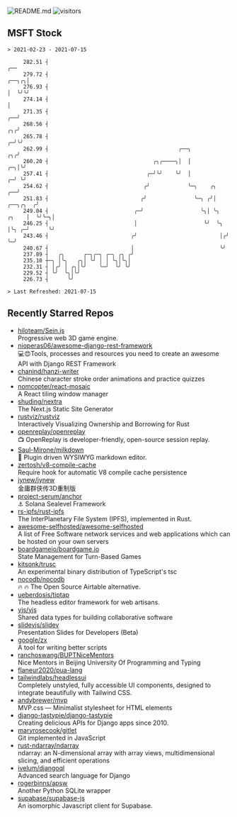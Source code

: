 ![README.md](https://github.com/Gerhut/Gerhut/workflows/README.md/badge.svg)
![visitors](https://visitors.vercel.app/Gerhut/Gerhut?token=8cf69d1f6813d272ef062726b6070c9be4ff72038cfe5a7ded7384a8da65d866)

## MSFT Stock

```
> 2021-02-23 - 2021-07-15

     282.51 ┤                                                                                                ╭── 
     279.72 ┤                                                                                          ╭──╮╭╮│   
     276.93 ┤                                                                                          │  ╰╯╰╯   
     274.14 ┤                                                                                          │         
     271.35 ┤                                                                                       ╭──╯         
     268.56 ┤                                                                                    ╭╮╭╯            
     265.78 ┤                                                                                  ╭─╯╰╯             
     262.99 ┤                                         ╭──╮                                  ╭╮╭╯                 
     260.20 ┤                                 ╭╮╭────╮│  │                               ╭─╮│╰╯                  
     257.41 ┤                               ╭─╯╰╯    ╰╯  │                             ╭─╯ ╰╯                    
     254.62 ┤                              ╭╯            ╰─╮    ╭╮                  ╭──╯                         
     251.83 ┤                             ╭╯               ╰─╮ ╭╯│         ╭──╮╭╮  ╭╯                            
     249.04 ┤                           ╭─╯                  ╰╮│ ╰╮  ╭╮    │  ╰╯╰─╮│                             
     246.25 ┤                           │                     ╰╯  ╰╮ │╰╮ ╭─╯      ╰╯                             
     243.46 ┤                          ╭╯                          │╭╯ ╰─╯                                       
     240.67 ┤                          │                           ╰╯                                            
     237.89 ┤   ╭╮      ╭─╮╭─╮ ╭─╮ ╭╮ ╭╯                                                                         
     235.10 ┼─╮ │╰╮   ╭╮│ ╰╯ │ │ ╰╮│╰╮│                                                                          
     232.31 ┤ │╭╯ │ ╭╮│╰╯    ╰─╯  ╰╯ ╰╯                                                                          
     229.52 ┤ ╰╯  ╰╮│╰╯                                                                                          
     226.73 ┤      ╰╯                                                                                            

> Last Refreshed: 2021-07-15
```

## Recently Starred Repos

- [hiloteam/Sein.js](https://github.com/hiloteam/Sein.js)  
  Progressive web 3D game engine.
- [nioperas06/awesome-django-rest-framework](https://github.com/nioperas06/awesome-django-rest-framework)  
   💻😍Tools, processes and resources you need to create an awesome API with Django REST Framework
- [chanind/hanzi-writer](https://github.com/chanind/hanzi-writer)  
  Chinese character stroke order animations and practice quizzes
- [nomcopter/react-mosaic](https://github.com/nomcopter/react-mosaic)  
  A React tiling window manager
- [shuding/nextra](https://github.com/shuding/nextra)  
  The Next.js Static Site Generator
- [rustviz/rustviz](https://github.com/rustviz/rustviz)  
  Interactively Visualizing Ownership and Borrowing for Rust
- [openreplay/openreplay](https://github.com/openreplay/openreplay)  
  :tv: OpenReplay is developer-friendly, open-source session replay.
- [Saul-Mirone/milkdown](https://github.com/Saul-Mirone/milkdown)  
  🍼 Plugin driven WYSIWYG  markdown editor.
- [zertosh/v8-compile-cache](https://github.com/zertosh/v8-compile-cache)  
  Require hook for automatic V8 compile cache persistence
- [jynew/jynew](https://github.com/jynew/jynew)  
  金庸群侠传3D重制版
- [project-serum/anchor](https://github.com/project-serum/anchor)  
  ⚓ Solana Sealevel Framework
- [rs-ipfs/rust-ipfs](https://github.com/rs-ipfs/rust-ipfs)  
  The InterPlanetary File System (IPFS), implemented in Rust.
- [awesome-selfhosted/awesome-selfhosted](https://github.com/awesome-selfhosted/awesome-selfhosted)  
  A list of Free Software network services and web applications which can be hosted on your own servers
- [boardgameio/boardgame.io](https://github.com/boardgameio/boardgame.io)  
  State Management for Turn-Based Games
- [kitsonk/trusc](https://github.com/kitsonk/trusc)  
  An experimental binary distribution of TypeScript's tsc
- [nocodb/nocodb](https://github.com/nocodb/nocodb)  
  🔥 🔥  The Open Source Airtable alternative. 
- [ueberdosis/tiptap](https://github.com/ueberdosis/tiptap)  
  The headless editor framework for web artisans.
- [yjs/yjs](https://github.com/yjs/yjs)  
  Shared data types for building collaborative software
- [slidevjs/slidev](https://github.com/slidevjs/slidev)  
  Presentation Slides for Developers (Beta)
- [google/zx](https://github.com/google/zx)  
  A tool for writing better scripts
- [ranchoswang/BUPTNiceMentors](https://github.com/ranchoswang/BUPTNiceMentors)  
  Nice Mentors in Beijing University Of Programming and Typing 
- [flaneur2020/pua-lang](https://github.com/flaneur2020/pua-lang)  
- [tailwindlabs/headlessui](https://github.com/tailwindlabs/headlessui)  
  Completely unstyled, fully accessible UI components, designed to integrate beautifully with Tailwind CSS.
- [andybrewer/mvp](https://github.com/andybrewer/mvp)  
  MVP.css — Minimalist stylesheet for HTML elements
- [django-tastypie/django-tastypie](https://github.com/django-tastypie/django-tastypie)  
  Creating delicious APIs for Django apps since 2010.
- [maryrosecook/gitlet](https://github.com/maryrosecook/gitlet)  
  Git implemented in JavaScript
- [rust-ndarray/ndarray](https://github.com/rust-ndarray/ndarray)  
  ndarray: an N-dimensional array with array views, multidimensional slicing, and efficient operations
- [ivelum/djangoql](https://github.com/ivelum/djangoql)  
  Advanced search language for Django
- [rogerbinns/apsw](https://github.com/rogerbinns/apsw)  
  Another Python SQLite wrapper
- [supabase/supabase-js](https://github.com/supabase/supabase-js)  
  An isomorphic Javascript client for Supabase.
